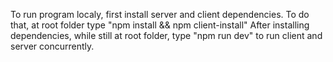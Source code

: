 To run program localy, first install server and client dependencies.
To do that, at root folder type "npm install && npm client-install"
After installing dependencies, while still at root folder, type "npm run dev" to run client and server concurrently.